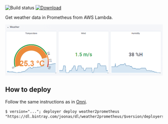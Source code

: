 ![Build status](https://github.com/joonas-fi/weather2prometheus/workflows/Build/badge.svg)
[![Download](https://img.shields.io/github/downloads/joonas-fi/weather2prometheus/total.svg?style=for-the-badge)](https://github.com/joonas-fi/weather2prometheus/releases)

Get weather data in Prometheus from AWS Lambda.

![](docs/grafana.png)


How to deploy
-------------

Follow the same instructions as in [Onni](https://github.com/function61/onni).

```
$ version="..."; deployer deploy weather2prometheus "https://dl.bintray.com/joonas/dl/weather2prometheus/$version/deployerspec.zip"
```
